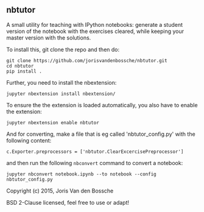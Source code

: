 nbtutor
-------

A small utility for teaching with IPython notebooks: generate a student
version of the notebook with the exercises cleared, while keeping
your master version with the solutions.

To install this, git clone the repo and then do:

    git clone https://github.com/jorisvandenbossche/nbtutor.git
    cd nbtutor
    pip install .

Further, you need to install the nbextension:

    jupyter nbextension install nbextension/

To ensure the the extension is loaded automatically, you also have to
enable the extension:

    jupyter nbextension enable nbtutor

And for converting, make a file that is eg called 'nbtutor_config.py' with
the following content:

    c.Exporter.preprocessors = ['nbtutor.ClearExcercisePreprocessor']

and then run the following `nbconvert` command to convert a notebook:

    jupyter nbconvert notebook.ipynb --to notebook --config nbtutor_config.py


Copyright (c) 2015, Joris Van den Bossche

BSD 2-Clause licensed, feel free to use or adapt!
